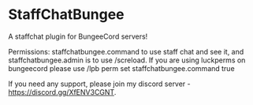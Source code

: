 # StaffChatBungee

A staffchat plugin for BungeeCord servers!

Permissions: staffchatbungee.command to use staff chat and see it, and staffchatbungee.admin is to use /screload.
If you are using luckperms on bungeecord please use /lpb <playername> perm set staffchatbungee.command true

If you need any support, please join my discord server - https://discord.gg/XfENV3CGNT.
